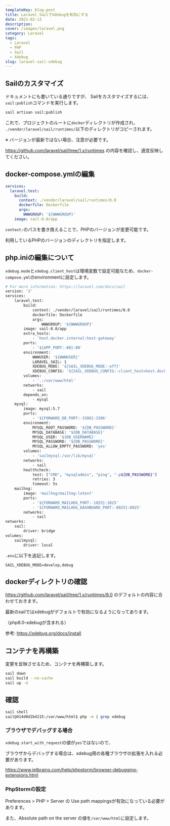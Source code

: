 ```yaml
---
templateKey: blog-post
title: Laravel SailでXdebugを有効にする
date: 2021-02-13
description:
cover: /images/laravel.png
category: Laravel
tags:
  - Laravel
  - PHP
  - Sail
  - Xdebug
slug: laravel-sail-xdebug
---
```



## Sailのカスタマイズ

ドキュメントにも書いている通りですが、
Sailをカスタマイズするには、`sail:publish`コマンドを実行します。

```bash
sail artisan sail:publish
```

これで、プロジェクトのルートに`docker`ディレクトリが作成され、
`./vendor/laravel/sail/runtimes/`以下のディレクトリがコピーされます。

※ バージョンが最新ではない場合、注意が必要です。

<https://github.com/laravel/sail/tree/1.x/runtimes> の内容を確認し、適宜反映してください。

## docker-compose.ymlの編集

```yaml
services:
  laravel.test:
    build:
      context: ./vendor/laravel/sail/runtimes/8.0
      dockerfile: Dockerfile
      args:
        WWWGROUP: '${WWWGROUP}'
    image: sail-8.0/app
```

`context:`のパスを書き換えることで、PHPのバージョンが変更可能です。

利用しているPHPのバージョンのディレクトリを指定します。

## php.iniの編集について

`xdebug.mode`と`xdebug.client_host`は環境変数で設定可能なため、`docker-compose.yml`のenvironmentに設定します。

```bash
# For more information: https://laravel.com/docs/sail
version: '3'
services:
    laravel.test:
        build:
            context: ./vendor/laravel/sail/runtimes/8.0
            dockerfile: Dockerfile
            args:
                WWWGROUP: '${WWWGROUP}'
        image: sail-8.0/app
        extra_hosts:
            - 'host.docker.internal:host-gateway'
        ports:
            - '${APP_PORT:-80}:80'
        environment:
            WWWUSER: '${WWWUSER}'
            LARAVEL_SAIL: 1
            XDEBUG_MODE: '${SAIL_XDEBUG_MODE:-off}'
            XDEBUG_CONFIG: '${SAIL_XDEBUG_CONFIG:-client_host=host.docker.internal}'
        volumes:
            - '.:/var/www/html'
        networks:
            - sail
        depends_on:
            - mysql
    mysql:
        image: mysql:5.7
        ports:
            - '${FORWARD_DB_PORT:-3306}:3306'
        environment:
            MYSQL_ROOT_PASSWORD: '${DB_PASSWORD}'
            MYSQL_DATABASE: '${DB_DATABASE}'
            MYSQL_USER: '${DB_USERNAME}'
            MYSQL_PASSWORD: '${DB_PASSWORD}'
            MYSQL_ALLOW_EMPTY_PASSWORD: 'yes'
        volumes:
            - 'sailmysql:/var/lib/mysql'
        networks:
            - sail
        healthcheck:
            test: ["CMD", "mysqladmin", "ping", "-p${DB_PASSWORD}"]
            retries: 3
            timeout: 5s
    mailhog:
        image: 'mailhog/mailhog:latest'
        ports:
            - '${FORWARD_MAILHOG_PORT:-1025}:1025'
            - '${FORWARD_MAILHOG_DASHBOARD_PORT:-8025}:8025'
        networks:
            - sail
networks:
    sail:
        driver: bridge
volumes:
    sailmysql:
        driver: local

```

`.env`に以下を追記します。

```dotenv
SAIL_XDEBUG_MODE=develop,debug
```


## dockerディレクトリの確認

<https://github.com/laravel/sail/tree/1.x/runtimes/8.0> のデフォルトの内容に合わせておきます。

最新のsailではxdebugがデフォルトで有効になるようになってあります。

（php8.0-xdebugが含まれる）

参考: <https://xdebug.org/docs/install>

## コンテナを再構築

変更を反映させるため、コンテナを再構築します。

```bash
sail down
sail build --no-cache
sail up -d
```

## 確認

```bash
sail shell
sail@414d0d2b4215:/var/www/html$ php -m | grep xdebug
```

### ブラウザでデバッグする場合

`xdebug.start_with_request`の値が`yes`ではないので、

ブラウザからデバッグする場合は、xdebug用の各種ブラウザの拡張を入れる必要があります。

<https://www.jetbrains.com/help/phpstorm/browser-debugging-extensions.html>

### PhpStormの設定

Preferences > PHP > Server の Use path mappingsが有効になっている必要があります。

また、Absolute path on the server の値を`/var/www/html`に設定します。
